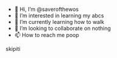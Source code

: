 - 👋 Hi, I’m @saverofthewos
- 👀 I’m interested in learning my abcs
- 🌱 I’m currently learning how to walk
- 💞️ I’m looking to collaborate on nothing
- 📫 How to reach me poop

<!---
saverofthewos/saverofthewos is a ✨ special ✨ repository because its `README.md` (this file) appears on your GitHub profile.
You can click the Preview link to take a look at your changes.
--->
skipiti
